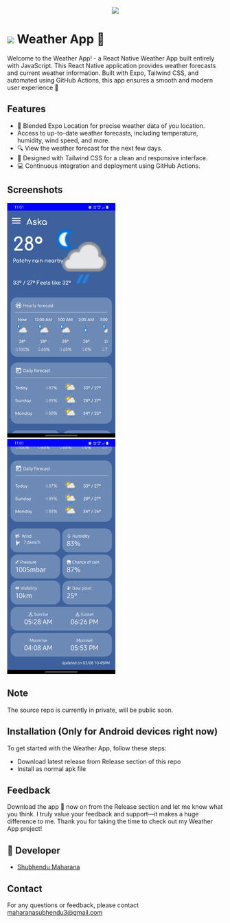 <p align="center">
    <img src="https://camo.githubusercontent.com/34c36040fc5717eee8a5801f2d1702871f58b1f3c0c04ee64c2a68b299e2e407/68747470733a2f2f626d63646e2e6e6c2f6173736574732f776561746865722d69636f6e732f76332e302f66696c6c2f7376672f706172746c792d636c6f7564792d6461792e737667" width="50%" />
</p>

# <img src="https://camo.githubusercontent.com/5e6c9705a71afe63cb5cc1253dc9544cc35e098a4105f4e5f37b16ffaf580f7b/68747470733a2f2f626d63646e2e6e6c2f6173736574732f776561746865722d69636f6e732f76332e302f66696c6c2f7376672f7261696e2e737667" width="60" />  Weather App 📱

Welcome to the Weather App! - a React Native Weather App built entirely with JavaScript. This React Native application provides weather forecasts and current weather information. Built with Expo, Tailwind CSS, and automated using GitHub Actions, this app ensures a smooth and modern user experience 🚀

## Features
- 📍 Blended Expo Location for precise weather data of you location. <br>
-  Access to up-to-date weather forecasts, including temperature, humidity, wind speed, and more. <br>
- 🔍 View the weather forecast for the next few days. <br>
- 🌈 Designed with Tailwind CSS for a clean and responsive interface. <br>
- 💻 Continuous integration and deployment using GitHub Actions. <br>

## Screenshots
<img src="/Screenshots/Screenshot-1.jpg" width="50%" />
<img src="/Screenshots/Screenshot-2.jpg" width="50%" />

## Note
The source repo is currently in private, will be public soon.

## Installation (Only for Android devices right now)
To get started with the Weather App, follow these steps:
- Download latest release from Release section of this repo
- Install as normal apk file

## Feedback
Download the app 📱 now on from the Release section and let me know what you think. I truly value your feedback and support—it makes a huge difference to me. Thank you for taking the time to check out my Weather App project!

## 👋 Developer
- [Shubhendu Maharana](https://github.com/Shubhendu-Maharana)

## Contact
For any questions or feedback, please contact maharanasubhendu3@gmail.com
